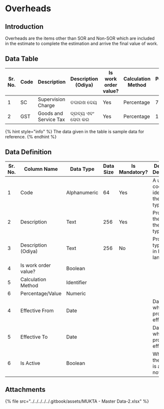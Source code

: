 # Overheads

## Introduction

Overheads are the items other than SOR and Non-SOR which are included in the estimate to complete the estimation and arrive the final value of work.

## Data Table

| Sr. No. | Code | Description           | Description (Odiya) | Is work order value? | Calculation Method | Percentage/ Value | Effective From | Effective To | Is Active |
| ------- | ---- | --------------------- | ------------------- | -------------------- | ------------------ | ----------------- | -------------- | ------------ | --------- |
| 1       | SC   | Supervision Charge    | ତଦାରଖ ଦେୟ           | Yes                  | Percentage         | 7.5               |                |              |           |
| 2       | GST  | Goods and Service Tax | ଦ୍ରବ୍ୟ ଏବଂ ସେବା କର  | Yes                  | Percentage         | 18                |                |              |           |

{% hint style="info" %}
The data given in the table is sample data for reference.
{% endhint %}

## Data Definition

<table><thead><tr><th width="97">Sr. No.</th><th>Column Name</th><th>Data Type</th><th>Data Size</th><th>Is Mandatory?</th><th>Definition/ Description</th></tr></thead><tbody><tr><td>1</td><td>Code</td><td>Alphanumeric</td><td>64</td><td>Yes</td><td>A unique code that identifies the project type.</td></tr><tr><td>2</td><td>Description</td><td>Text</td><td>256</td><td>Yes</td><td>Provides the name of the project type </td></tr><tr><td>3</td><td>Description (Odiya)</td><td>Text</td><td>256</td><td>No</td><td>Project type name in local language</td></tr><tr><td>4</td><td>Is work order value?</td><td>Boolean</td><td></td><td></td><td></td></tr><tr><td>5</td><td>Calculation Method</td><td>Identifier</td><td></td><td></td><td></td></tr><tr><td>6</td><td>Percentage/Value</td><td>Numeric</td><td></td><td></td><td></td></tr><tr><td>4</td><td>Effective From</td><td>Date</td><td></td><td></td><td>Date from which the project is effective</td></tr><tr><td>5</td><td>Effective To</td><td>Date</td><td></td><td></td><td>Date till which the project is effective</td></tr><tr><td>6</td><td>Is Active</td><td>Boolean</td><td></td><td></td><td>Whether the project is active or not</td></tr></tbody></table>

## Attachments

{% file src="../../../../../.gitbook/assets/MUKTA - Master Data-2.xlsx" %}
